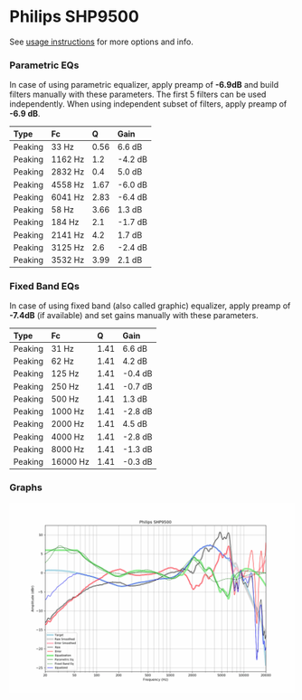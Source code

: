 # Philips SHP9500
See [usage instructions](https://github.com/jaakkopasanen/AutoEq#usage) for more options and info.

### Parametric EQs
In case of using parametric equalizer, apply preamp of **-6.9dB** and build filters manually
with these parameters. The first 5 filters can be used independently.
When using independent subset of filters, apply preamp of **-6.9 dB**.

| Type    | Fc      |    Q | Gain    |
|:--------|:--------|:-----|:--------|
| Peaking | 33 Hz   | 0.56 | 6.6 dB  |
| Peaking | 1162 Hz | 1.2  | -4.2 dB |
| Peaking | 2832 Hz | 0.4  | 5.0 dB  |
| Peaking | 4558 Hz | 1.67 | -6.0 dB |
| Peaking | 6041 Hz | 2.83 | -6.4 dB |
| Peaking | 58 Hz   | 3.66 | 1.3 dB  |
| Peaking | 184 Hz  | 2.1  | -1.7 dB |
| Peaking | 2141 Hz | 4.2  | 1.7 dB  |
| Peaking | 3125 Hz | 2.6  | -2.4 dB |
| Peaking | 3532 Hz | 3.99 | 2.1 dB  |

### Fixed Band EQs
In case of using fixed band (also called graphic) equalizer, apply preamp of **-7.4dB**
(if available) and set gains manually with these parameters.

| Type    | Fc       |    Q | Gain    |
|:--------|:---------|:-----|:--------|
| Peaking | 31 Hz    | 1.41 | 6.6 dB  |
| Peaking | 62 Hz    | 1.41 | 4.2 dB  |
| Peaking | 125 Hz   | 1.41 | -0.4 dB |
| Peaking | 250 Hz   | 1.41 | -0.7 dB |
| Peaking | 500 Hz   | 1.41 | 1.3 dB  |
| Peaking | 1000 Hz  | 1.41 | -2.8 dB |
| Peaking | 2000 Hz  | 1.41 | 4.5 dB  |
| Peaking | 4000 Hz  | 1.41 | -2.8 dB |
| Peaking | 8000 Hz  | 1.41 | -1.3 dB |
| Peaking | 16000 Hz | 1.41 | -0.3 dB |

### Graphs
![](./Philips%20SHP9500.png)